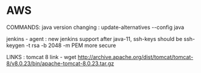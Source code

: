 # AWS
COMMANDS:
java version changing :          update-alternatives --config java 

jenkins - agent : new jenkins support after java-11, ssh-keys should be ssh-keygen -t rsa -b 2048 -m PEM more secure









LINKS : tomcat 8 link - wget http://archive.apache.org/dist/tomcat/tomcat-8/v8.0.23/bin/apache-tomcat-8.0.23.tar.gz
